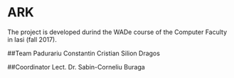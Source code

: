# ARK

The project is developed durind the WADe course of the Computer Faculty in Iasi (fall 2017).

##Team
Padurariu Constantin Cristian
Silion Dragos

##Coordinator
Lect. Dr. Sabin-Corneliu Buraga

